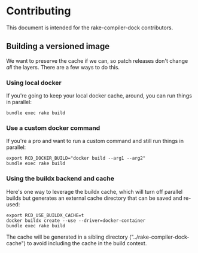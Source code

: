 # Contributing

This document is intended for the rake-compiler-dock contributors.

## Building a versioned image

We want to preserve the cache if we can, so patch releases don't change _all_ the layers. There are a few ways to do this.


### Using local docker

If you're going to keep your local docker cache, around, you can run things in parallel:

```
bundle exec rake build
```


### Use a custom docker command

If you're a pro and want to run a custom command and still run things in parallel:

```
export RCD_DOCKER_BUILD="docker build --arg1 --arg2"
bundle exec rake build
```


### Using the buildx backend and cache

Here's one way to leverage the buildx cache, which will turn off parallel builds but generates an external cache directory that can be saved and re-used:

```
export RCD_USE_BUILDX_CACHE=t
docker buildx create --use --driver=docker-container
bundle exec rake build
```

The cache will be generated in a sibling directory ("../rake-compiler-dock-cache") to avoid including the cache in the build context.
